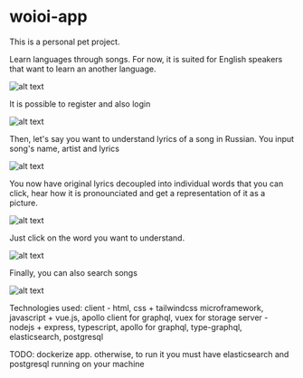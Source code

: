# woioi-app

This is a personal pet project.

Learn languages through songs. For now, it is suited for English speakers that want to learn an another language.

![alt text](https://i.imgur.com/xuKQsZb.jpg)

It is possible to register and also login

![alt text](https://i.imgur.com/bJvbseM.jpg)

Then, let's say you want to understand lyrics of a song in Russian. You input song's name, artist and lyrics

![alt text](https://i.imgur.com/nMvzbvt.jpg)

You now have original lyrics decoupled into individual words that you can click, hear how it is pronounciated and get a representation of it as a picture.

![alt text](https://i.imgur.com/YFgDQyR.png)

Just click on the word you want to understand.

![alt text](https://i.imgur.com/irlfJoi.png)

Finally, you can also search songs

![alt text](https://i.imgur.com/WC7ydMT.jpg)

Technologies used:
client - html, css + tailwindcss microframework, javascript + vue.js, apollo client for graphql, vuex for storage
server - nodejs + express, typescript, apollo for graphql, type-graphql, elasticsearch, postgresql

TODO:
dockerize app. otherwise, to run it you must have elasticsearch and postgresql running on your machine
